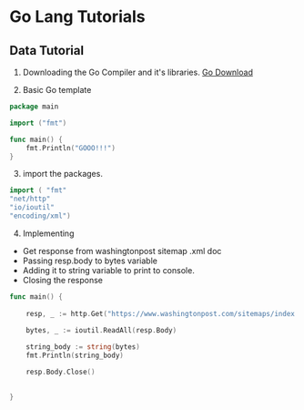 # Go Lang Tutorials

## Data Tutorial 

1. Downloading the Go Compiler and it's libraries.
[Go Download](https://golang.org/dl/)

2. Basic Go template
```Go
package main

import ("fmt")

func main() {
    fmt.Println("GOOO!!!")
}
```
3. import the packages.

```Go
import ( "fmt"
"net/http"
"io/ioutil"
"encoding/xml")
```
4. Implementing
- Get response from washingtonpost sitemap .xml doc
- Passing resp.body to bytes variable
- Adding it to string variable to print to console.
- Closing the response
```Go
func main() {
    
    resp, _ := http.Get("https://www.washingtonpost.com/sitemaps/index.xml")

    bytes, _ := ioutil.ReadAll(resp.Body)
    
    string_body := string(bytes)
    fmt.Println(string_body) 

    resp.Body.Close()
    

}
```
